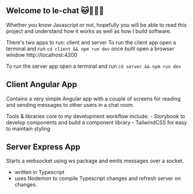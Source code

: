 ## Welcome to le-chat 🐱💬🇫🇷

Whether you know Javascript or not, hopefully you will be able to read this project and understand how it works as well as how I build software.

There's two apps to run: client and server
To run the client app open a terminal and run
`cd client && npm run dev`
once built open a browser window http://localhost:4200

To run the server app open a terminal and run
`cd server && npm run dev`

## Client Angular App
Contains a very simple Angular app with a couple of screens for reading and sending messages to other users in a chat room.

Tools & libraries core to my development workflow include:
    - Storybook to develop components and build a component library
    - TailwindCSS for easy to maintain styling
    
## Server Express App
Starts a websocket using ws package and emits messages over a socket.
- written in Typescript
- uses Nodemon to compile Typescript changes and refresh server on changes.